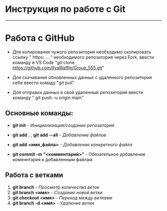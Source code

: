 # Инструкция по работе с Git #
___
# Работа с GitHub #

- Для копирования чужого репозитория необходимо скопировать ссылку " https: ... " необходимого репозитория через Fork, ввести команду в VS Code "git clone https://github.com/IlyaWaffle/Group_555.git"

- Для скачивания обновленных данных с удаленного репозитория себе ввести комаду "git pull"

- Для отправки данных в свой удаленный репозиторий ввести команду " git push -u origin main"

## Основные команды: ##

* __git init__ - _Инициализация/создание репозитория_


* __git add .__ , __git add --all__ - _Добавление файлов_

* __git add <имя_файла>__ - *Добавление конкретного файла*

* **git commit -m "<комментарий>"** - Обязательное добавление коменнтария к добавленным файлам

## Работа с ветками ##

1. __git branch__ - *Просмотр количества веток*
2.  __git branch <имя>__ - *Создание новой ветки*
3. __git checkout <имя>__ - *Переход между ветками*
4. __git branch -d <имя>__ - *Удаление ветки*





